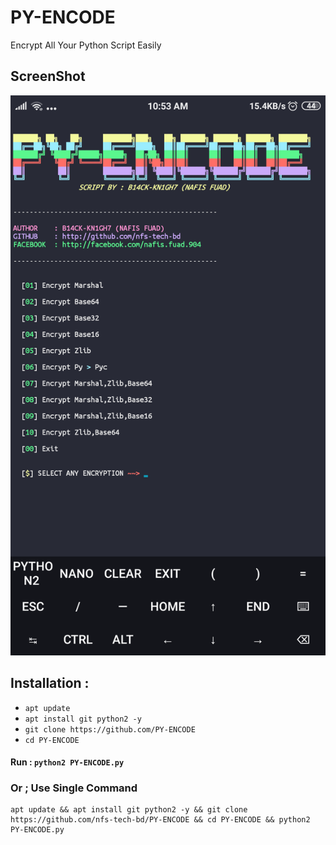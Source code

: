 # PY-ENCODE
Encrypt All Your Python Script Easily

## ScreenShot

<img src='https://raw.githubusercontent.com/nfs-tech-bd/PY-ENCODE/main/Screenshot_2021-04-18-10-53-02-714_com.termux.png'>

## Installation :
* `apt update`
* `apt install git python2 -y`
* `git clone https://github.com/PY-ENCODE`
* `cd PY-ENCODE`

#### Run : `python2 PY-ENCODE.py`

### Or ; Use Single Command
```
apt update && apt install git python2 -y && git clone https://github.com/nfs-tech-bd/PY-ENCODE && cd PY-ENCODE && python2 PY-ENCODE.py
```
